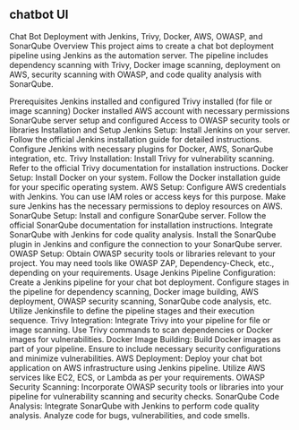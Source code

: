 ## chatbot UI

Chat Bot Deployment with Jenkins, Trivy, Docker, AWS, OWASP, and SonarQube
Overview
This project aims to create a chat bot deployment pipeline using Jenkins as the automation server. The pipeline includes dependency scanning with Trivy, Docker image scanning, deployment on AWS, security scanning with OWASP, and code quality analysis with SonarQube.

Prerequisites
Jenkins installed and configured
Trivy installed (for file or image scanning)
Docker installed
AWS account with necessary permissions
SonarQube server setup and configured
Access to OWASP security tools or libraries
Installation and Setup
Jenkins Setup:
Install Jenkins on your server. Follow the official Jenkins installation guide for detailed instructions.
Configure Jenkins with necessary plugins for Docker, AWS, SonarQube integration, etc.
Trivy Installation:
Install Trivy for vulnerability scanning. Refer to the official Trivy documentation for installation instructions.
Docker Setup:
Install Docker on your system. Follow the Docker installation guide for your specific operating system.
AWS Setup:
Configure AWS credentials with Jenkins. You can use IAM roles or access keys for this purpose. Make sure Jenkins has the necessary permissions to deploy resources on AWS.
SonarQube Setup:
Install and configure SonarQube server. Follow the official SonarQube documentation for installation instructions.
Integrate SonarQube with Jenkins for code quality analysis. Install the SonarQube plugin in Jenkins and configure the connection to your SonarQube server.
OWASP Setup:
Obtain OWASP security tools or libraries relevant to your project. You may need tools like OWASP ZAP, Dependency-Check, etc., depending on your requirements.
Usage
Jenkins Pipeline Configuration:
Create a Jenkins pipeline for your chat bot deployment.
Configure stages in the pipeline for dependency scanning, Docker image building, AWS deployment, OWASP security scanning, SonarQube code analysis, etc.
Utilize Jenkinsfile to define the pipeline stages and their execution sequence.
Trivy Integration:
Integrate Trivy into your pipeline for file or image scanning. Use Trivy commands to scan dependencies or Docker images for vulnerabilities.
Docker Image Building:
Build Docker images as part of your pipeline. Ensure to include necessary security configurations and minimize vulnerabilities.
AWS Deployment:
Deploy your chat bot application on AWS infrastructure using Jenkins pipeline. Utilize AWS services like EC2, ECS, or Lambda as per your requirements.
OWASP Security Scanning:
Incorporate OWASP security tools or libraries into your pipeline for vulnerability scanning and security checks.
SonarQube Code Analysis:
Integrate SonarQube with Jenkins to perform code quality analysis. Analyze code for bugs, vulnerabilities, and code smells.
